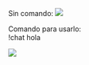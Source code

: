 Sin comando:
<img src="https://i.imgur.com/pkwtDrc.png">


Comando para usarlo:
<br>
!chat hola

<img src="https://i.imgur.com/y1pztWk.png">
